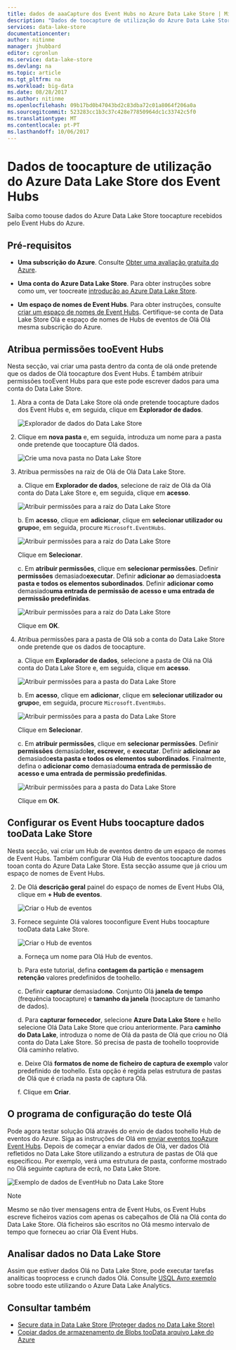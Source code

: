 ```yaml
---
title: dados de aaaCapture dos Event Hubs no Azure Data Lake Store | Microsoft Docs
description: "Dados de toocapture de utilização do Azure Data Lake Store dos Event Hubs"
services: data-lake-store
documentationcenter: 
author: nitinme
manager: jhubbard
editor: cgronlun
ms.service: data-lake-store
ms.devlang: na
ms.topic: article
ms.tgt_pltfrm: na
ms.workload: big-data
ms.date: 08/28/2017
ms.author: nitinme
ms.openlocfilehash: 09b17bd0b47043bd2c83dba72c01a8064f206a0a
ms.sourcegitcommit: 523283cc1b3c37c428e77850964dc1c33742c5f0
ms.translationtype: MT
ms.contentlocale: pt-PT
ms.lasthandoff: 10/06/2017
---
```

# <a name="use-azure-data-lake-store-toocapture-data-from-event-hubs"></a>Dados de toocapture de utilização do Azure Data Lake Store dos Event Hubs

Saiba como toouse dados do Azure Data Lake Store toocapture recebidos pelo Event Hubs do Azure.

## <a name="prerequisites"></a>Pré-requisitos

* **Uma subscrição do Azure**. Consulte [Obter uma avaliação gratuita do Azure](https://azure.microsoft.com/pricing/free-trial/).

* **Uma conta do Azure Data Lake Store**. Para obter instruções sobre como um, ver toocreate [introdução ao Azure Data Lake Store](data-lake-store-get-started-portal.md).

*  **Um espaço de nomes de Event Hubs**. Para obter instruções, consulte [criar um espaço de nomes de Event Hubs](../event-hubs/event-hubs-create.md#create-an-event-hubs-namespace). Certifique-se conta de Data Lake Store Olá e espaço de nomes de Hubs de eventos de Olá Olá mesma subscrição do Azure.


## <a name="assign-permissions-tooevent-hubs"></a>Atribua permissões tooEvent Hubs

Nesta secção, vai criar uma pasta dentro da conta de olá onde pretende que os dados de Olá toocapture dos Event Hubs. É também atribuir permissões tooEvent Hubs para que este pode escrever dados para uma conta do Data Lake Store. 

1. Abra a conta de Data Lake Store olá onde pretende toocapture dados dos Event Hubs e, em seguida, clique em **Explorador de dados**.

    ![Explorador de dados do Data Lake Store](./media/data-lake-store-archive-eventhub-capture/data-lake-store-open-data-explorer.png "Explorador de dados do Data Lake Store")

2.  Clique em **nova pasta** e, em seguida, introduza um nome para a pasta onde pretende que toocapture Olá dados.

    ![Crie uma nova pasta no Data Lake Store](./media/data-lake-store-archive-eventhub-capture/data-lake-store-create-new-folder.png "crie uma nova pasta no Data Lake Store")

3. Atribua permissões na raiz de Olá de Olá Data Lake Store. 

    a. Clique em **Explorador de dados**, selecione de raiz de Olá da Olá conta do Data Lake Store e, em seguida, clique em **acesso**.

    ![Atribuir permissões para a raiz do Data Lake Store](./media/data-lake-store-archive-eventhub-capture/data-lake-store-assign-permissions-to-root.png "atribuir permissões para a raiz do Data Lake Store")

    b. Em **acesso**, clique em **adicionar**, clique em **selecionar utilizador ou grupo**e, em seguida, procure `Microsoft.EventHubs`. 

    ![Atribuir permissões para a raiz do Data Lake Store](./media/data-lake-store-archive-eventhub-capture/data-lake-store-assign-eventhub-sp.png "atribuir permissões para a raiz do Data Lake Store")
    
    Clique em **Selecionar**.

    c. Em **atribuir permissões**, clique em **selecionar permissões**. Definir **permissões** demasiado**executar**. Definir **adicionar ao** demasiado**esta pasta e todos os elementos subordinados**. Definir **adicionar como** demasiado**uma entrada de permissão de acesso e uma entrada de permissão predefinidas**.

    ![Atribuir permissões para a raiz do Data Lake Store](./media/data-lake-store-archive-eventhub-capture/data-lake-store-assign-eventhub-sp1.png "atribuir permissões para a raiz do Data Lake Store")

    Clique em **OK**.

4. Atribua permissões para a pasta de Olá sob a conta do Data Lake Store onde pretende que os dados de toocapture.

    a. Clique em **Explorador de dados**, selecione a pasta de Olá na Olá conta do Data Lake Store e, em seguida, clique em **acesso**.

    ![Atribuir permissões para a pasta do Data Lake Store](./media/data-lake-store-archive-eventhub-capture/data-lake-store-assign-permissions-to-folder.png "atribuir permissões para a pasta do Data Lake Store")

    b. Em **acesso**, clique em **adicionar**, clique em **selecionar utilizador ou grupo**e, em seguida, procure `Microsoft.EventHubs`. 

    ![Atribuir permissões para a pasta do Data Lake Store](./media/data-lake-store-archive-eventhub-capture/data-lake-store-assign-eventhub-sp.png "atribuir permissões para a pasta do Data Lake Store")
    
    Clique em **Selecionar**.

    c. Em **atribuir permissões**, clique em **selecionar permissões**. Definir **permissões** demasiado**ler, escrever,** e **executar**. Definir **adicionar ao** demasiado**esta pasta e todos os elementos subordinados**. Finalmente, defina o **adicionar como** demasiado**uma entrada de permissão de acesso e uma entrada de permissão predefinidas**.

    ![Atribuir permissões para a pasta do Data Lake Store](./media/data-lake-store-archive-eventhub-capture/data-lake-store-assign-eventhub-sp-folder.png "atribuir permissões para a pasta do Data Lake Store")
    
    Clique em **OK**. 

## <a name="configure-event-hubs-toocapture-data-toodata-lake-store"></a>Configurar os Event Hubs toocapture dados tooData Lake Store

Nesta secção, vai criar um Hub de eventos dentro de um espaço de nomes de Event Hubs. Também configurar Olá Hub de eventos toocapture dados tooan conta do Azure Data Lake Store. Esta secção assume que já criou um espaço de nomes de Event Hubs.

2. De Olá **descrição geral** painel do espaço de nomes de Event Hubs Olá, clique em **+ Hub de eventos**.

    ![Criar o Hub de eventos](./media/data-lake-store-archive-eventhub-capture/data-lake-store-create-event-hub.png "criar o Hub de eventos")

3. Fornece seguinte Olá valores tooconfigure Event Hubs toocapture tooData data Lake Store.

    ![Criar o Hub de eventos](./media/data-lake-store-archive-eventhub-capture/data-lake-store-configure-eventhub.png "criar o Hub de eventos")

    a. Forneça um nome para Olá Hub de eventos.
    
    b. Para este tutorial, defina **contagem da partição** e **mensagem retenção** valores predefinidos de toohello.
    
    c. Definir **capturar** demasiado**no**. Conjunto Olá **janela de tempo** (frequência toocapture) e **tamanho da janela** (toocapture de tamanho de dados). 
    
    d. Para **capturar fornecedor**, selecione **Azure Data Lake Store** e hello selecione Olá Data Lake Store que criou anteriormente. Para **caminho do Data Lake**, introduza o nome de Olá da pasta de Olá que criou no Olá conta do Data Lake Store. Só precisa de pasta de toohello tooprovide Olá caminho relativo.

    e. Deixe Olá **formatos de nome de ficheiro de captura de exemplo** valor predefinido de toohello. Esta opção é regida pelas estrutura de pastas de Olá que é criada na pasta de captura Olá.

    f. Clique em **Criar**.

## <a name="test-hello-setup"></a>O programa de configuração do teste Olá

Pode agora testar solução Olá através do envio de dados toohello Hub de eventos do Azure. Siga as instruções de Olá em [enviar eventos tooAzure Event Hubs](../event-hubs/event-hubs-dotnet-framework-getstarted-send.md). Depois de começar a enviar dados de Olá, ver dados Olá refletidos no Data Lake Store utilizando a estrutura de pastas de Olá que especificou. Por exemplo, verá uma estrutura de pasta, conforme mostrado no Olá seguinte captura de ecrã, no Data Lake Store.

![Exemplo de dados de EventHub no Data Lake Store](./media/data-lake-store-archive-eventhub-capture/data-lake-store-eventhub-data-sample.png "EventHub de amostra de dados no Data Lake Store")

> [!NOTE]
> Mesmo se não tiver mensagens entra de Event Hubs, os Event Hubs escreve ficheiros vazios com apenas os cabeçalhos de Olá na Olá conta do Data Lake Store. Olá ficheiros são escritos no Olá mesmo intervalo de tempo que forneceu ao criar Olá Event Hubs.
> 
>

## <a name="analyze-data-in-data-lake-store"></a>Analisar dados no Data Lake Store

Assim que estiver dados Olá no Data Lake Store, pode executar tarefas analíticas tooprocess e crunch dados Olá. Consulte [USQL Avro exemplo](https://github.com/Azure/usql/tree/master/Examples/AvroExamples) sobre toodo este utilizando o Azure Data Lake Analytics.
  

## <a name="see-also"></a>Consultar também
* [Secure data in Data Lake Store (Proteger dados no Data Lake Store)](data-lake-store-secure-data.md)
* [Copiar dados de armazenamento de Blobs tooData arquivo Lake do Azure](data-lake-store-copy-data-azure-storage-blob.md)
